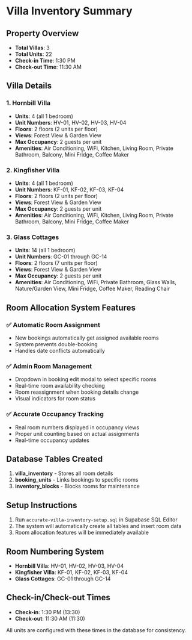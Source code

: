 # Villa Inventory Summary

## Property Overview
- **Total Villas**: 3
- **Total Units**: 22
- **Check-in Time**: 1:30 PM
- **Check-out Time**: 11:30 AM

## Villa Details

### 1. Hornbill Villa
- **Units**: 4 (all 1 bedroom)
- **Unit Numbers**: HV-01, HV-02, HV-03, HV-04
- **Floors**: 2 floors (2 units per floor)
- **Views**: Forest View & Garden View
- **Max Occupancy**: 2 guests per unit
- **Amenities**: Air Conditioning, WiFi, Kitchen, Living Room, Private Bathroom, Balcony, Mini Fridge, Coffee Maker

### 2. Kingfisher Villa
- **Units**: 4 (all 1 bedroom)
- **Unit Numbers**: KF-01, KF-02, KF-03, KF-04
- **Floors**: 2 floors (2 units per floor)
- **Views**: Forest View & Garden View
- **Max Occupancy**: 2 guests per unit
- **Amenities**: Air Conditioning, WiFi, Kitchen, Living Room, Private Bathroom, Balcony, Mini Fridge, Coffee Maker

### 3. Glass Cottages
- **Units**: 14 (all 1 bedroom)
- **Unit Numbers**: GC-01 through GC-14
- **Floors**: 2 floors (7 units per floor)
- **Views**: Forest View & Garden View
- **Max Occupancy**: 2 guests per unit
- **Amenities**: Air Conditioning, WiFi, Private Bathroom, Glass Walls, Nature/Garden View, Mini Fridge, Coffee Maker, Reading Chair

## Room Allocation System Features

### ✅ Automatic Room Assignment
- New bookings automatically get assigned available rooms
- System prevents double-booking
- Handles date conflicts automatically

### ✅ Admin Room Management
- Dropdown in booking edit modal to select specific rooms
- Real-time room availability checking
- Room reassignment when booking details change
- Visual indicators for room status

### ✅ Accurate Occupancy Tracking
- Real room numbers displayed in occupancy views
- Proper unit counting based on actual assignments
- Real-time occupancy updates

## Database Tables Created

1. **villa_inventory** - Stores all room details
2. **booking_units** - Links bookings to specific rooms
3. **inventory_blocks** - Blocks rooms for maintenance

## Setup Instructions

1. Run `accurate-villa-inventory-setup.sql` in Supabase SQL Editor
2. The system will automatically create all tables and insert room data
3. Room allocation features will be immediately available

## Room Numbering System

- **Hornbill Villa**: HV-01, HV-02, HV-03, HV-04
- **Kingfisher Villa**: KF-01, KF-02, KF-03, KF-04
- **Glass Cottages**: GC-01 through GC-14

## Check-in/Check-out Times

- **Check-in**: 1:30 PM (13:30)
- **Check-out**: 11:30 AM (11:30)

All units are configured with these times in the database for consistency.


